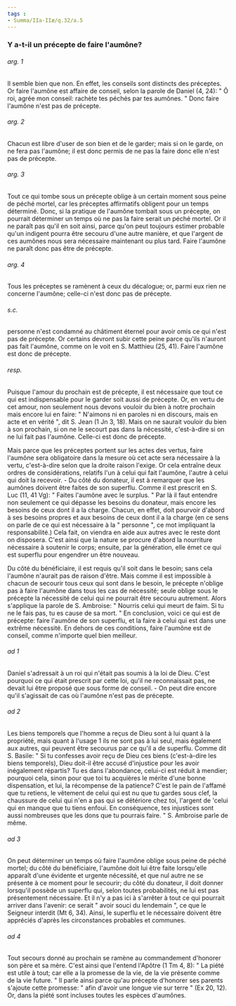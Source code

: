 ```yaml
---
tags : 
- Summa/IIa-IIæ/q.32/a.5
---
```


### Y a-t-il un précepte de faire l'aumône?

###### arg. 1
Il semble bien que non. En effet, les conseils sont distincts des préceptes. Or faire l'aumône est affaire de conseil, selon la parole de Daniel (4, 24): " Ô roi, agrée mon conseil: rachète tes péchés par tes aumônes. " Donc faire l'aumône n'est pas de précepte. 

###### arg. 2
Chacun est libre d'user de son bien et de le garder; mais si on le garde, on ne fera pas l'aumône; il est donc permis de ne pas la faire donc elle n'est pas de précepte. 

###### arg. 3
Tout ce qui tombe sous un précepte oblige à un certain moment sous peine de péché mortel, car les préceptes affirmatifs obligent pour un temps déterminé. Donc, si la pratique de l'aumône tombait sous un précepte, on pourrait déterminer un temps où ne pas la faire serait un péché mortel. Or il ne paraît pas qu'il en soit ainsi, parce qu'on peut toujours estimer probable qu'un indigent pourra être secouru d'une autre manière, et que l'argent de ces aumônes nous sera nécessaire maintenant ou plus tard. Faire l'aumône ne paraît donc pas être de précepte. 

###### arg. 4
Tous les préceptes se ramènent à ceux du décalogue; or, parmi eux rien ne concerne l'aumône; celle-ci n'est donc pas de précepte. 

###### s.c.
personne n'est condamné au châtiment éternel pour avoir omis ce qui n'est pas de précepte. Or certains devront subir cette peine parce qu'ils n'auront pas fait l'aumône, comme on le voit en S. Matthieu (25, 41). Faire l'aumône est donc de précepte. 

###### resp.
Puisque l'amour du prochain est de précepte, il est nécessaire que tout ce qui est indispensable pour le garder soit aussi de précepte. Or, en vertu de cet amour, non seulement nous devons vouloir du bien à notre prochain mais encore lui en faire: " N'aimons ni en paroles ni en discours, mais en acte et en vérité ", dit S. Jean (1 Jn 3, 18). Mais on ne saurait vouloir du bien à son prochain, si on ne le secourt pas dans la nécessité, c'est-à-dire si on ne lui fait pas l'aumône. Celle-ci est donc de précepte. 

Mais parce que les préceptes portent sur les actes des vertus, faire l'aumône sera obligatoire dans la mesure où cet acte sera nécessaire à la vertu, c'est-à-dire selon que la droite raison l'exige. Or cela entraîne deux ordres de considérations, relatifs l'un à celui qui fait l'aumône, l'autre à celui qui doit la recevoir. - Du côté du donateur, il est à remarquer que les aumônes doivent être faites de son superflu. Comme il est prescrit en S. Luc (11, 41 Vg): " Faites l'aumône avec le surplus. " Par là il faut entendre non seulement ce qui dépasse les besoins du donateur, mais encore les besoins de ceux dont il a la charge. Chacun, en effet, doit pourvoir d'abord à ses besoins propres et aux besoins de ceux dont il a la charge (en ce sens on parle de ce qui est nécessaire à la " personne ", ce mot impliquant la responsabilité.) Cela fait, on viendra en aide aux autres avec le reste dont on disposera. C'est ainsi que la nature se procure d'abord la nourriture nécessaire à soutenir le corps; ensuite, par la génération, elle émet ce qui est superflu pour engendrer un être nouveau. 

Du côté du bénéficiaire, il est requis qu'il soit dans le besoin; sans cela l'aumône n'aurait pas de raison d'être. Mais comme il est impossible à chacun de secourir tous ceux qui sont dans le besoin, le précepte n'oblige pas à faire l'aumône dans tous les cas de nécessité; seule oblige sous le précepte la nécessité de celui qui ne pourrait être secouru autrement. Alors s'applique la parole de S. Ambroise: " Nourris celui qui meurt de faim. Si tu ne le fais pas, tu es cause de sa mort. " En conclusion, voici ce qui est de précepte: faire l'aumône de son superflu, et la faire à celui qui est dans une extrême nécessité. En dehors de ces conditions, faire l'aumône est de conseil, comme n'importe quel bien meilleur. 

###### ad 1
Daniel s'adressait à un roi qui n'était pas soumis à la loi de Dieu. C'est pourquoi ce qui était prescrit par cette loi, qu'il ne reconnaissait pas, ne devait lui être proposé que sous forme de conseil. - On peut dire encore qu'il s'agissait de cas où l'aumône n'est pas de précepte. 

###### ad 2
Les biens temporels que l'homme a reçus de Dieu sont à lui quant à la propriété, mais quant à l'usage 1 ils ne sont pas à lui seul, mais également aux autres, qui peuvent être secourus par ce qu'il a de superflu. Comme dit S. Basile: " Si tu confesses avoir reçu de Dieu ces biens (c'est-à-dire les biens temporels), Dieu doit-il être accusé d'injustice pour les avoir inégalement répartis? Tu es dans l'abondance, celui-ci est réduit à mendier; pourquoi cela, sinon pour que toi tu acquières le mérite d'une bonne dispensation, et lui, la récompense de la patience? C'est le pain de l'affamé que tu retiens, le vêtement de celui qui est nu que tu gardes sous clef, la chaussure de celui qui n'en a pas qui se détériore chez toi, l'argent de 'celui qui en manque que tu tiens enfoui. En conséquence, tes injustices sont aussi nombreuses que les dons que tu pourrais faire. " S. Ambroise parle de même. 

###### ad 3
On peut déterminer un temps où faire l'aumône oblige sous peine de péché mortel; du côté du bénéficiaire, l'aumône doit lui être faite lorsqu'elle apparaît d'une évidente et urgente nécessité, et que nul autre ne se présente à ce moment pour le secourir; du côté du donateur, il doit donner lorsqu'il possède un superflu qui, selon toutes probabilités, ne lui est pas présentement nécessaire. Et il n'y a pas ici à s'arrêter à tout ce qui pourrait arriver dans l'avenir: ce serait " avoir souci du lendemain ", ce que le Seigneur interdit (Mt 6, 34). Ainsi, le superflu et le nécessaire doivent être appréciés d'après les circonstances probables et communes. 

###### ad 4
Tout secours donné au prochain se ramène au commandement d'honorer son père et sa mère. C'est ainsi que l'entend l'Apôtre (1 Tm 4, 8): " La piété est utile à tout; car elle a la promesse de la vie, de la vie présente comme de la vie future. " Il parle ainsi parce qu'au précepte d'honorer ses parents s'ajoute cette promesse: " afin d'avoir une longue vie sur terre " (Ex 20, 12). Or, dans la piété sont incluses toutes les espèces d'aumônes. 

